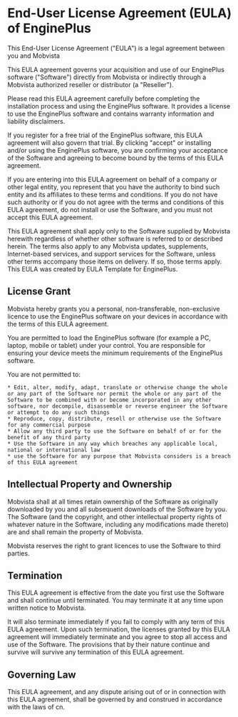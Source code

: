# End-User License Agreement (EULA) of EnginePlus

This End-User License Agreement ("EULA") is a legal agreement between you and Mobvista

This EULA agreement governs your acquisition and use of our EnginePlus software ("Software") directly from Mobvista or indirectly through a Mobvista authorized reseller or distributor (a "Reseller").

Please read this EULA agreement carefully before completing the installation process and using the EnginePlus software. It provides a license to use the EnginePlus software and contains warranty information and liability disclaimers.

If you register for a free trial of the EnginePlus software, this EULA agreement will also govern that trial. By clicking "accept" or installing and/or using the EnginePlus software, you are confirming your acceptance of the Software and agreeing to become bound by the terms of this EULA agreement.

If you are entering into this EULA agreement on behalf of a company or other legal entity, you represent that you have the authority to bind such entity and its affiliates to these terms and conditions. If you do not have such authority or if you do not agree with the terms and conditions of this EULA agreement, do not install or use the Software, and you must not accept this EULA agreement.

This EULA agreement shall apply only to the Software supplied by Mobvista herewith regardless of whether other software is referred to or described herein. The terms also apply to any Mobvista updates, supplements, Internet-based services, and support services for the Software, unless other terms accompany those items on delivery. If so, those terms apply. This EULA was created by EULA Template for EnginePlus.

## License Grant

Mobvista hereby grants you a personal, non-transferable, non-exclusive licence to use the EnginePlus software on your devices in accordance with the terms of this EULA agreement.

You are permitted to load the EnginePlus software (for example a PC, laptop, mobile or tablet) under your control. You are responsible for ensuring your device meets the minimum requirements of the EnginePlus software.

You are not permitted to:

    * Edit, alter, modify, adapt, translate or otherwise change the whole or any part of the Software nor permit the whole or any part of the Software to be combined with or become incorporated in any other software, nor decompile, disassemble or reverse engineer the Software or attempt to do any such things
    * Reproduce, copy, distribute, resell or otherwise use the Software for any commercial purpose
    * Allow any third party to use the Software on behalf of or for the benefit of any third party
    * Use the Software in any way which breaches any applicable local, national or international law
    * use the Software for any purpose that Mobvista considers is a breach of this EULA agreement

## Intellectual Property and Ownership

Mobvista shall at all times retain ownership of the Software as originally downloaded by you and all subsequent downloads of the Software by you. The Software (and the copyright, and other intellectual property rights of whatever nature in the Software, including any modifications made thereto) are and shall remain the property of Mobvista.

Mobvista reserves the right to grant licences to use the Software to third parties.

## Termination

This EULA agreement is effective from the date you first use the Software and shall continue until terminated. You may terminate it at any time upon written notice to Mobvista.

It will also terminate immediately if you fail to comply with any term of this EULA agreement. Upon such termination, the licenses granted by this EULA agreement will immediately terminate and you agree to stop all access and use of the Software. The provisions that by their nature continue and survive will survive any termination of this EULA agreement.

## Governing Law

This EULA agreement, and any dispute arising out of or in connection with this EULA agreement, shall be governed by and construed in accordance with the laws of cn.

